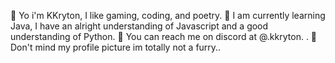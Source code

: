 🗿 Yo i'm KKryton, I like gaming, coding, and poetry.
🌠 I am currently learning Java, I have an alright understanding of Javascript and a good understanding of Python.
🔰 You can reach me on discord at @.kkryton. .
🌈 Don't mind my profile picture im totally not a furry..

